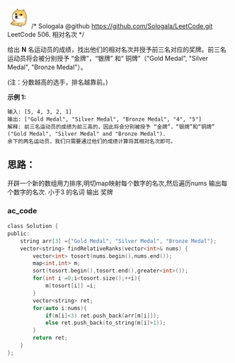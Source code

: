 ![](https://github.com/Sologala/SomeThings/blob/master/face.jpg?raw=true)
/*
    Sologala   @github    https://github.com/Sologala/LeetCode.git
    LeetCode   506. 相对名次
*/

给出 **N** 名运动员的成绩，找出他们的相对名次并授予前三名对应的奖牌。前三名运动员将会被分别授予 “金牌”，“银牌” 和“ 铜牌”（"Gold Medal", "Silver Medal", "Bronze Medal"）。

(注：分数越高的选手，排名越靠前。)

**示例 1:**

```
输入: [5, 4, 3, 2, 1]
输出: ["Gold Medal", "Silver Medal", "Bronze Medal", "4", "5"]
解释: 前三名运动员的成绩为前三高的，因此将会分别被授予 “金牌”，“银牌”和“铜牌” ("Gold Medal", "Silver Medal" and "Bronze Medal").
余下的两名运动员，我们只需要通过他们的成绩计算将其相对名次即可。
```

## **思路：**

开辟一个新的数组用力排序,明切map映射每个数字的名次,然后遍历nums 输出每个数字的名次. 小于3 的名词 输出 奖牌

### **ac_code**

```c
class Solution {
public:
    string arr[3] ={"Gold Medal", "Silver Medal", "Bronze Medal"};
    vector<string> findRelativeRanks(vector<int>& nums) {
        vector<int> tosort(nums.begin(),nums.end());
        map<int,int> m;
        sort(tosort.begin(),tosort.end(),greater<int>());
        for(int i =0;i<tosort.size();++i){
            m[tosort[i]] =i;
        }
        vector<string> ret;
        for(auto i:nums){
            if(m[i]<3) ret.push_back(arr[m[i]]);
            else ret.push_back(to_string(m[i]+1));
        }
        return ret;
    }
};
```